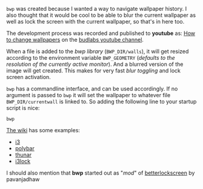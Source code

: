 `bwp` was created because I wanted a way to
navigate wallpaper history. I also thought that
it would be cool to be able to blur the current
wallpaper as well as lock the screen with the
current wallpaper, so that's in here too.  

The development process was recorded and published to **youtube** as:
[How to change wallpapers] on the [budlabs youtube channel].  

When a file is added to the *bwp library*
(`BWP_DIR/walls`), it will get resized according
to the environment variable `BWP_GEOMETRY`
(*defaults to the resolution of the currently
active monitor*). And a blurred version of the
image will get created. This makes for very
fast *blur toggling* and lock screen
activation. 

`bwp` has a commandline interface, and can be used
accordingly. If no argument is passed to `bwp` it
will set the wallpaper to whatever file
`BWP_DIR/currentwall` is linked to. So adding the
following line to your startup script is nice:  

```
bwp
```

[The wiki](https://github.com/budlabs/bwp/wiki) has some examples:  

* [i3](https://github.com/budlabs/bwp/wiki/i3)
* [polybar](https://github.com/budlabs/bwp/wiki/polybar)
* [thunar](https://github.com/budlabs/bwp/wiki/thunar)
* [i3lock](https://github.com/budlabs/bwp/wiki/i3lock)

I should also mention that **bwp** started out as "*mod*" of [betterlockscreen] by pavanjadhaw

[betterlockscreen]: https://github.com/pavanjadhaw/betterlockscreen
[How to change wallpapers]: https://www.youtube.com/playlist?list=PLt6-rPpOpkb0mJGVx07iS-kNA4cgk8CFw
[budlabs youtube channel]: https://www.youtube.com/channel/UCi8XrDg1bK_MJ0goOnbpTMQ
